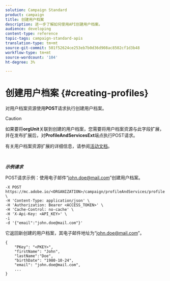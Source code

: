 ```yaml
---
solution: Campaign Standard
product: campaign
title: 创建用户档案
description: 进一步了解如何使用API创建用户档案。
audience: developing
content-type: reference
topic-tags: campaign-standard-apis
translation-type: tm+mt
source-git-commit: 501f52624ce253eb7b0d36d908ac8502cf1d3b48
workflow-type: tm+mt
source-wordcount: '104'
ht-degree: 3%

---
```



# 创建用户档案 {#creating-profiles}

对用户档案资源使用&#x200B;**POST**&#x200B;请求执行创建用户档案。

>[!CAUTION]
>
>如果要将<b>orgUnit</b>关联到创建的用户档案，您需要将用户档案资源与此字段扩展，并在发布扩展后，对<b>ProfileAndServicesExt</b>端点执行POST请求。
>
>有关用户档案资源扩展的详细信息，请参阅<a href="https://helpx.adobe.com/campaign/standard/administration/using/organizational-units.html#partitioning-profiles">活动文档</a>。

<br/>

***示例请求***

POST请求示例：使用电子邮件“john.doe@mail.com”创建用户档案。

```
-X POST https://mc.adobe.io/<ORGANIZATION>/campaign/profileAndServices/profile \
-H 'Content-Type: application/json' \
-H 'Authorization: Bearer <ACCESS_TOKEN>' \
-H 'Cache-Control: no-cache' \
-H 'X-Api-Key: <API_KEY>' \
-i
-d '{"email":"john.doe@mail.com"}'
```

它返回新创建的用户档案，其电子邮件地址为“john.doe@mail.com”。

```
{
    "PKey": "<PKEY>",
    "firstName": "John",
    "lastName":"Doe",
    "birthDate": "1980-10-24",
    "email": "john.doe@mail.com",
    ...
}
```
